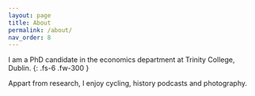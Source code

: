 ```yaml
---
layout: page
title: About
permalink: /about/
nav_order: 8
---
```


I am a PhD candidate in the economics department at Trinity College, Dublin.
{: .fs-6 .fw-300 }

Appart from research, I enjoy cycling, history podcasts and photography.
